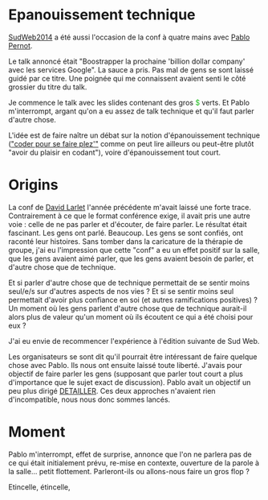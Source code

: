# Epanouissement technique

[SudWeb2014](/revolutionnonchalante/SudWeb2014.html) a été aussi l'occasion de la conf à quatre mains avec [Pablo Pernot]().

Le talk annoncé était "Boostrapper la prochaine 'billion dollar company' avec les services Google". La sauce a pris.
Pas mal de gens se sont laissé guidé par ce titre.
Une poignée qui me connaissent avaient senti le côté grossier du titre du talk.

Je commence le talk avec les slides contenant des gros <span style="color: #21bc21">$</span> verts.
Et Pablo m'interrompt, argant qu'on a eu assez de talk technique et qu'il faut parler d'autre chose.

L'idée est de faire naître un débat sur la notion d'épanouissement technique (["coder pour se faire plez'"]()
comme on peut lire ailleurs ou peut-être plutôt "avoir du plaisir en codant"), voire d'épanouissement tout court.


# Origins

La conf de [David Larlet]() l'année précédente m'avait laissé une forte trace. Contrairement à ce que le format
conférence exige, il avait pris une autre voie&nbsp;: celle de ne pas parler et d'écouter, de faire parler.
Le résultat était fascinant. Les gens ont parlé. Beaucoup. Les gens se sont confiés, ont raconté leur histoires.
Sans tomber dans la caricature de la thérapie de groupe, j'ai eu l'impression que cette "conf" a eu un effet
positif sur la salle, que les gens avaient aimé parler, que les gens avaient besoin de parler, et d'autre chose que de technique.

Et si parler d'autre chose que de technique permettait de se sentir moins seul/e/s sur d'autres aspects de nos vies&nbsp;?
Et si se sentir moins seul permettait d'avoir plus confiance en soi (et autres ramifications positives)&nbsp;?
Un moment où les gens parlent d'autre chose que de technique aurait-il alors plus de valeur qu'un moment où ils écoutent ce qui a été choisi pour eux&nbsp;?

J'ai eu envie de recommencer l'expérience à l'édition suivante de Sud Web.

Les organisateurs se sont dit qu'il pourrait être intéressant de faire quelque chose avec Pablo. Ils nous ont ensuite laissé
toute liberté.
J'avais pour objectif de faire parler les gens (supposant que parler tout court a plus d'importance que le sujet exact de discussion). Pablo avait un objectif un peu plus dirigé [DETAILLER]().
Ces deux approches n'avaient rien d'incompatible, nous nous donc sommes lancés.


# Moment

Pablo m'interrompt, effet de surprise, annonce que l'on ne parlera pas de ce qui était initialement prévu, re-mise en contexte,
ouverture de la parole à la salle... petit flottement. Parleront-ils ou allons-nous faire un gros flop&nbsp;?

Etincelle, étincelle, 







